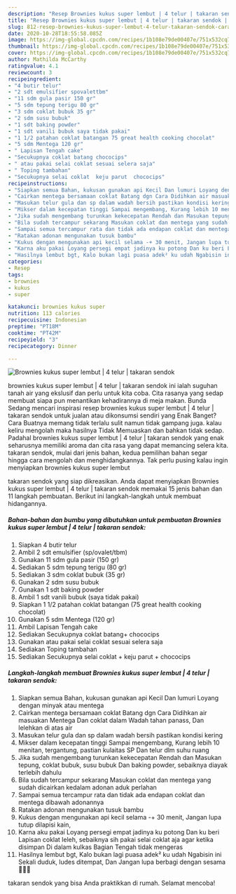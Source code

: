 ```yaml
---
description: "Resep Brownies kukus super lembut | 4 telur | takaran sendok | Cara Mengolah Brownies kukus super lembut | 4 telur | takaran sendok Yang Menggugah Selera"
title: "Resep Brownies kukus super lembut | 4 telur | takaran sendok | Cara Mengolah Brownies kukus super lembut | 4 telur | takaran sendok Yang Menggugah Selera"
slug: 812-resep-brownies-kukus-super-lembut-4-telur-takaran-sendok-cara-mengolah-brownies-kukus-super-lembut-4-telur-takaran-sendok-yang-menggugah-selera
date: 2020-10-28T18:55:58.085Z
image: https://img-global.cpcdn.com/recipes/1b108e79de00407e/751x532cq70/brownies-kukus-super-lembut-4-telur-takaran-sendok-foto-resep-utama.jpg
thumbnail: https://img-global.cpcdn.com/recipes/1b108e79de00407e/751x532cq70/brownies-kukus-super-lembut-4-telur-takaran-sendok-foto-resep-utama.jpg
cover: https://img-global.cpcdn.com/recipes/1b108e79de00407e/751x532cq70/brownies-kukus-super-lembut-4-telur-takaran-sendok-foto-resep-utama.jpg
author: Mathilda McCarthy
ratingvalue: 4.1
reviewcount: 3
recipeingredient:
- "4 butir telur"
- "2 sdt emulsifier spovalettbm"
- "11 sdm gula pasir 150 gr"
- "5 sdm tepung terigu 80 gr"
- "3 sdm coklat bubuk 35 gr"
- "2 sdm susu bubuk"
- "1 sdt baking powder"
- "1 sdt vanili bubuk saya tidak pakai"
- "1 1/2 patahan coklat batangan 75 great health cooking chocolat"
- "5 sdm Mentega 120 gr"
- " Lapisan Tengah cake"
- "Secukupnya coklat batang chococips"
- " atau pakai selai coklat sesuai selera saja"
- " Toping tambahan"
- "Secukupnya selai coklat  keju parut  chococips"
recipeinstructions:
- "Siapkan semua Bahan, kukusan gunakan api Kecil Dan lumuri Loyang dengan minyak atau mentega"
- "Cairkan mentega bersamaan coklat Batang dgn Cara Didihkan air masuakan Mentega Dan coklat dalam Wadah tahan panass, Dan lelehkan di atas air"
- "Masukan telur gula dan sp dalam wadah bersih pastikan kondisi kering"
- "Mikser dalam kecepatan tinggi Sampai mengembang, Kurang lebih 10 menitan, tergantung, pastian kulaitas SP Dan telur dlm suhu ruang"
- "Jika sudah mengembang turunkan kekecepatan Rendah dan Masukan tepung, coklat bubuk, susu bubuk Dan baking powder, sebaiknya diayak terlebih dahulu"
- "Bila sudah tercampur sekarang Masukan coklat dan mentega yang sudah dicairkan kedalam adonan aduk perlahan"
- "Sampai semua tercampur rata dan tidak ada endapan coklat dan mentega dibawah adonannya"
- "Ratakan adonan mengunakan tusuk bambu"
- "Kukus dengan mengunakan api kecil selama -+ 30 menit, Jangan lupa tutup dilapisi kain,"
- "Karna aku pakai Loyang persegi empat jadinya ku potong Dan ku beri Lapisan coklat leleh, sebaiknya sih pakai selai coklat aja agar ketika disimpan Di dalam kulkas Bagian Tengah tidak mengeras"
- "Hasilnya lembut bgt, Kalo bukan lagi puasa adek² ku udah Ngabisin ini Sekali duduk, ludes ditempat, Dan Jangan lupa berbagi dengan sesama 💞💞💞"
categories:
- Resep
tags:
- brownies
- kukus
- super

katakunci: brownies kukus super 
nutrition: 113 calories
recipecuisine: Indonesian
preptime: "PT18M"
cooktime: "PT42M"
recipeyield: "3"
recipecategory: Dinner

---
```



![Brownies kukus super lembut | 4 telur | takaran sendok](https://img-global.cpcdn.com/recipes/1b108e79de00407e/751x532cq70/brownies-kukus-super-lembut-4-telur-takaran-sendok-foto-resep-utama.jpg)


brownies kukus super lembut | 4 telur | takaran sendok ini ialah suguhan tanah air yang ekslusif dan perlu untuk kita coba. Cita rasanya yang sedap membuat siapa pun menantikan kehadirannya di meja makan.
Bunda Sedang mencari inspirasi resep brownies kukus super lembut | 4 telur | takaran sendok untuk jualan atau dikonsumsi sendiri yang Enak Banget? Cara Buatnya memang tidak terlalu sulit namun tidak gampang juga. kalau keliru mengolah maka hasilnya Tidak Memuaskan dan bahkan tidak sedap. Padahal brownies kukus super lembut | 4 telur | takaran sendok yang enak seharusnya memiliki aroma dan cita rasa yang dapat memancing selera kita.
 takaran sendok, mulai dari jenis bahan, kedua pemilihan bahan segar hingga cara mengolah dan menghidangkannya. Tak perlu pusing kalau ingin menyiapkan brownies kukus super lembut 

 takaran sendok yang siap dikreasikan. Anda dapat menyiapkan Brownies kukus super lembut | 4 telur | takaran sendok memakai 15 jenis bahan dan 11 langkah pembuatan. Berikut ini langkah-langkah untuk membuat hidangannya.

<!--inarticleads1-->

##### Bahan-bahan dan bumbu yang dibutuhkan untuk pembuatan Brownies kukus super lembut | 4 telur | takaran sendok:

1. Siapkan 4 butir telur
1. Ambil 2 sdt emulsifier (sp/ovalet/tbm)
1. Gunakan 11 sdm gula pasir (150 gr)
1. Sediakan 5 sdm tepung terigu (80 gr)
1. Sediakan 3 sdm coklat bubuk (35 gr)
1. Gunakan 2 sdm susu bubuk
1. Gunakan 1 sdt baking powder
1. Ambil 1 sdt vanili bubuk (saya tidak pakai)
1. Siapkan 1 1/2 patahan coklat batangan (75 great health cooking chocolat)
1. Gunakan 5 sdm Mentega (120 gr)
1. Ambil  Lapisan Tengah cake
1. Sediakan Secukupnya coklat batang+ chococips
1. Gunakan  atau pakai selai coklat sesuai selera saja
1. Sediakan  Toping tambahan
1. Sediakan Secukupnya selai coklat + keju parut + chococips




<!--inarticleads2-->

##### Langkah-langkah membuat Brownies kukus super lembut | 4 telur | takaran sendok:

1. Siapkan semua Bahan, kukusan gunakan api Kecil Dan lumuri Loyang dengan minyak atau mentega
1. Cairkan mentega bersamaan coklat Batang dgn Cara Didihkan air masuakan Mentega Dan coklat dalam Wadah tahan panass, Dan lelehkan di atas air
1. Masukan telur gula dan sp dalam wadah bersih pastikan kondisi kering
1. Mikser dalam kecepatan tinggi Sampai mengembang, Kurang lebih 10 menitan, tergantung, pastian kulaitas SP Dan telur dlm suhu ruang
1. Jika sudah mengembang turunkan kekecepatan Rendah dan Masukan tepung, coklat bubuk, susu bubuk Dan baking powder, sebaiknya diayak terlebih dahulu
1. Bila sudah tercampur sekarang Masukan coklat dan mentega yang sudah dicairkan kedalam adonan aduk perlahan
1. Sampai semua tercampur rata dan tidak ada endapan coklat dan mentega dibawah adonannya
1. Ratakan adonan mengunakan tusuk bambu
1. Kukus dengan mengunakan api kecil selama -+ 30 menit, Jangan lupa tutup dilapisi kain,
1. Karna aku pakai Loyang persegi empat jadinya ku potong Dan ku beri Lapisan coklat leleh, sebaiknya sih pakai selai coklat aja agar ketika disimpan Di dalam kulkas Bagian Tengah tidak mengeras
1. Hasilnya lembut bgt, Kalo bukan lagi puasa adek² ku udah Ngabisin ini Sekali duduk, ludes ditempat, Dan Jangan lupa berbagi dengan sesama 💞💞💞




 takaran sendok yang bisa Anda praktikkan di rumah. Selamat mencoba!
